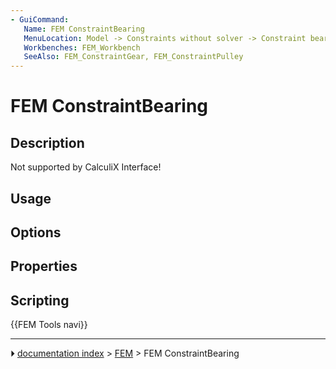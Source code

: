 ```yaml
---
- GuiCommand:
   Name: FEM ConstraintBearing
   MenuLocation: Model -> Constraints without solver -> Constraint bearing
   Workbenches: FEM_Workbench
   SeeAlso: FEM_ConstraintGear, FEM_ConstraintPulley
---
```


# FEM ConstraintBearing

## Description

Not supported by CalculiX Interface!

## Usage

## Options

## Properties

## Scripting




 {{FEM Tools navi}}



---
⏵ [documentation index](../README.md) > [FEM](Category_FEM.md) > FEM ConstraintBearing
